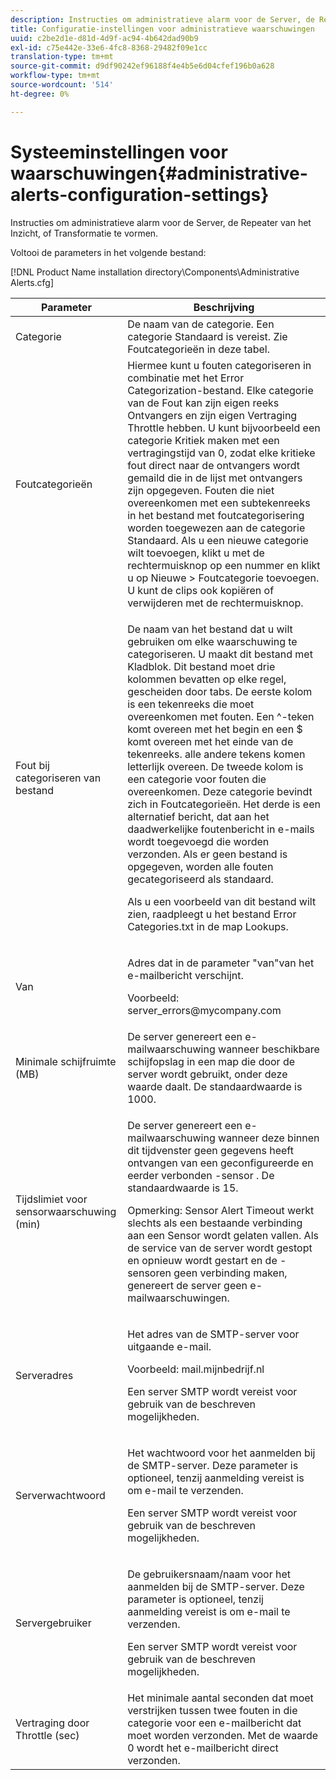 ```yaml
---
description: Instructies om administratieve alarm voor de Server, de Repeater van het Inzicht, of Transformatie te vormen.
title: Configuratie-instellingen voor administratieve waarschuwingen
uuid: c2be2d1e-d81d-4d9f-ac94-4b642dad90b9
exl-id: c75e442e-33e6-4fc8-8368-29482f09e1cc
translation-type: tm+mt
source-git-commit: d9df90242ef96188f4e4b5e6d04cfef196b0a628
workflow-type: tm+mt
source-wordcount: '514'
ht-degree: 0%

---
```


# Systeeminstellingen voor waarschuwingen{#administrative-alerts-configuration-settings}

Instructies om administratieve alarm voor de Server, de Repeater van het Inzicht, of Transformatie te vormen.

Voltooi de parameters in het volgende bestand:

[!DNL Product Name installation directory\Components\Administrative Alerts.cfg]

<table id="table_5A2298906D5F4215B8FAC42CACBC0002"> 
 <thead> 
  <tr> 
   <th colname="col1" class="entry"> Parameter </th> 
   <th colname="col2" class="entry"> Beschrijving </th> 
  </tr> 
 </thead>
 <tbody> 
  <tr> 
   <td colname="col1"> Categorie </td> 
   <td colname="col2"> De naam van de categorie. Een categorie Standaard is vereist. Zie Foutcategorieën in deze tabel. </td> 
  </tr> 
  <tr> 
   <td colname="col1"> Foutcategorieën </td> 
   <td colname="col2"> Hiermee kunt u fouten categoriseren in combinatie met het Error Categorization-bestand. Elke categorie van de Fout kan zijn eigen reeks Ontvangers en zijn eigen Vertraging Throttle hebben. U kunt bijvoorbeeld een categorie Kritiek maken met een vertragingstijd van 0, zodat elke kritieke fout direct naar de ontvangers wordt gemaild die in de lijst met ontvangers zijn opgegeven. Fouten die niet overeenkomen met een subtekenreeks in het bestand met foutcategorisering worden toegewezen aan de categorie Standaard. Als u een nieuwe categorie wilt toevoegen, klikt u met de rechtermuisknop op een nummer en klikt u op Nieuwe </span> &gt; <span class="uicontrol"> Foutcategorie </span> toevoegen. <span class="uicontrol"> U kunt de clips ook kopiëren of verwijderen met de rechtermuisknop. </span></td> 
  </tr> 
  <tr> 
   <td colname="col1"> Fout bij categoriseren van bestand </td> 
   <td colname="col2"> <p>De naam van het bestand dat u wilt gebruiken om elke waarschuwing te categoriseren. U maakt dit bestand met Kladblok. Dit bestand moet drie kolommen bevatten op elke regel, gescheiden door tabs. De eerste kolom is een tekenreeks die moet overeenkomen met fouten. Een ^-teken komt overeen met het begin en een $ komt overeen met het einde van de tekenreeks. alle andere tekens komen letterlijk overeen. De tweede kolom is een categorie voor fouten die overeenkomen. Deze categorie bevindt zich in Foutcategorieën. Het derde is een alternatief bericht, dat aan het daadwerkelijke foutenbericht in e-mails wordt toegevoegd die worden verzonden. Als er geen bestand is opgegeven, worden alle fouten gecategoriseerd als standaard. </p> <p>Als u een voorbeeld van dit bestand wilt zien, raadpleegt u het bestand <span class="filepath"> Error Categories.txt </span> in de map Lookups. </p> </td> 
  </tr> 
  <tr> 
   <td colname="col1"> Van </td> 
   <td colname="col2"> <p>Adres dat in de parameter "van"van het e-mailbericht verschijnt. </p> <p>Voorbeeld: <span class="filepath"> server_errors@mycompany.com </span></p> </td> 
  </tr> 
  <tr> 
   <td colname="col1"> Minimale schijfruimte (MB) </td> 
   <td colname="col2"> De server genereert een e-mailwaarschuwing wanneer beschikbare schijfopslag in een map die door de server wordt gebruikt, onder deze waarde daalt. De standaardwaarde is 1000. </td> 
  </tr> 
  <tr> 
   <td colname="col1"> Tijdslimiet voor sensorwaarschuwing (min) </td> 
   <td colname="col2"> <p>De server genereert een e-mailwaarschuwing wanneer deze binnen dit tijdvenster geen gegevens heeft ontvangen van een geconfigureerde en eerder verbonden <span class="wintitle">-sensor </span>. De standaardwaarde is 15. </p> <p> <p>Opmerking:  <span class="wintitle"> Sensor </span> Alert Timeout werkt slechts als een bestaande verbinding aan een <span class="wintitle"> Sensor </span> wordt gelaten vallen. Als de service van de server wordt gestopt en opnieuw wordt gestart en de <span class="wintitle">-sensoren </span> geen verbinding maken, genereert de server geen e-mailwaarschuwingen. </p> </p> </td> 
  </tr> 
  <tr> 
   <td colname="col1"> Serveradres </td> 
   <td colname="col2"> <p>Het adres van de SMTP-server voor uitgaande e-mail. </p> <p>Voorbeeld: <span class="filepath"> mail.mijnbedrijf.nl </span></p> <p>Een server SMTP wordt vereist voor gebruik van de beschreven mogelijkheden. </p> </td> 
  </tr> 
  <tr> 
   <td colname="col1"> Serverwachtwoord </td> 
   <td colname="col2"> <p>Het wachtwoord voor het aanmelden bij de SMTP-server. Deze parameter is optioneel, tenzij aanmelding vereist is om e-mail te verzenden. </p> <p>Een server SMTP wordt vereist voor gebruik van de beschreven mogelijkheden. </p> </td> 
  </tr> 
  <tr> 
   <td colname="col1"> Servergebruiker </td> 
   <td colname="col2"> <p>De gebruikersnaam/naam voor het aanmelden bij de SMTP-server. Deze parameter is optioneel, tenzij aanmelding vereist is om e-mail te verzenden. </p> <p>Een server SMTP wordt vereist voor gebruik van de beschreven mogelijkheden. </p> </td> 
  </tr> 
  <tr> 
   <td colname="col1"> Vertraging door Throttle (sec) </td> 
   <td colname="col2"> Het minimale aantal seconden dat moet verstrijken tussen twee fouten in die categorie voor een e-mailbericht dat moet worden verzonden. Met de waarde 0 wordt het e-mailbericht direct verzonden. </td> 
  </tr> 
 </tbody> 
</table>
